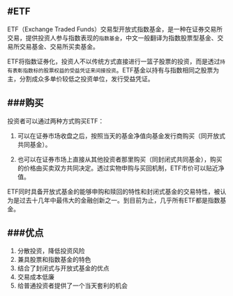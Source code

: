 #ETF
---
ETF（Exchange Traded Funds）交易型开放式指数基金，是一种在证券交易所交易，提供投资人参与指数表现的`指数基金`，中文一般翻译为指数股票型基金、交易所交易基金、交易所买卖基金。

ETF将指数证券化，投资人不以传统方式直接进行一篮子股票的投资，而是透过`持有表彰指数标的股票权益的受益凭证来间接投资`。ETF基金以持有与指数相同之股票为主，分割成众多单价较低之投资单位，发行受益凭证。

###购买
---
投资者可以通过两种方式购买ETF：

1. 可以在证券市场收盘之后，按照当天的基金净值向基金发行商购买（同开放式共同基金）。

2. 也可以在证券市场上直接从其他投资者那里购买（同封闭式共同基金），购买的价格由买卖双方共同决定。透过实物申购与买回机制，ETF市价可以贴近净值。 

ETF同时具备开放式基金的能够申购和赎回的特性和封闭式基金的交易特性，被认为是过去十几年中最伟大的金融创新之一。到目前为止，几乎所有ETF都是指数基金。

###优点
---
1. 分散投资，降低投资风险
2. 兼具股票和指数基金的特色
3. 结合了封闭式与开放式基金的优点
4. 交易成本低廉
5. 给普通投资者提供了一个当天套利的机会
